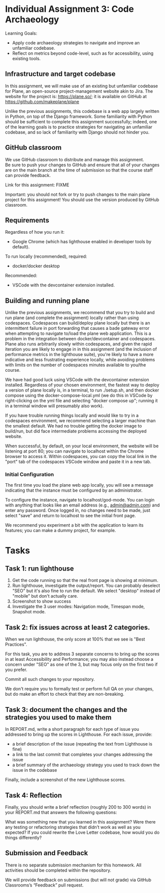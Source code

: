 # Individual Assignment 3: Code Archaeology 

Learning Goals:
* Apply code archaeology strategies to navigate and improve an unfamiliar codebase.
* Reflect on metrics beyond code-level, such as for accessibility, using existing tools. 

## Infrastructure and target codebase

In this assignment, we will make use of an existing but unfamiliar codebase for
Plane, an open-source project-management website akin to Jira.  The website for
the project is: https://plane.so/; it is available on GitHub at
https://github.com/makeplane/plane

Unlike the previous assignments, this codebase is a web app largely
written in Python, on top of the Django framework.  Some familiarity with Python
should be sufficient to complete this assignment successfully; indeed, one of
the learning goals is to practice strategies for navigating an unfamiliar
codebase, and so lack of familiarity with Django should not hinder you.  

## GitHub classroom

We use GitHub classroom to distribute and manage this assignment.  
Be sure to push your changes to GitHub and ensure that all of your changes are
on the main branch at the time of submission so that the course staff can
provide feedback.

Link for this assignment: FIXME

Important: you should not fork or try to push changes to the main plane project
for this assignment! You should use the version produced by GitHub classroom. 

## Requirements

Regardless of how you run it:
* Google Chrome (which has lighthouse enabled in developer tools by default).

To run locally (recommended), required:
* docker/docker desktop

Recommended: 
* VSCode with the devcontainer extension installed.

## Building and running plane

Unlike the previous assignments, we recommend that you try to build and run
plane (and complete the assignment) locally rather than using codespaces.
Codespaces can build/deploy plane locally but there is an intermittent failure
in port forwarding that causes a bade gateway error when attempting to navigate
to/load the plane web application.  This is a problem in the integration between
docker/devcontainer and codespaces.  Plane also runs arbitrarily slowly within
codespaces, and given the rapid iteration you are likely to engage in in this
assignment (and the inclusion of performance metrics in the lighthouse suite),
you're likely to have a more indicative and less frustrating experience locally,
while avoiding problems with limits on the number of codespaces minutes
available to you/the course. 

We have had good luck using VSCode with the devcontainer extension installed.
Regardless of your chosen environment, the fastest way to deploy a version of
plane locally is, in a terminal, to run ./setup.sh, and then docker compose
using the docker-compose-local.yml (we do this in VSCode by right-clicking on
the yml file and selecting "docker compose up"; running it in a terminal window
will presumably also work).

If you have trouble running things locally and would like to try in a codespaces
environment, we recommend selecting a larger machine than the smallest default.
We had no trouble getting the docker image to build/run, but did face
intermediate problems accessing the deployed website. 

When successful, by default, on your local environment, the website will be
listening at port 80; you can navigate to localhost within the Chrome browser to
access it.  Within codespaces, you can copy the local link in the "port" tab of
the codespaces VSCode window and paste it in a new tab.  

### Initial Configuration

The first time you load the plane web app locally, you will see a message
indicating that the instance must be configured by an administrator.

To configure the instance, navigate to localhost/god-mode.  You can login with
anything that looks like an email address (e.g., admin@admin.com) and enter any
password.  Once logged in, no changes need to be made, just select "save" and
return to localhost to see the initial front page.

We recommend you experiment a bit with the application to learn its features;
you can make a dummy project, for example.

# Tasks

## Task 1: run lighthouse

1. Get the code running so that the real front page is showing at minimum.
2. Run lighthouse, investigate the output/report.  You can probably deselect
   "SEO" but it's also fine to run the default.  We select "desktop" instead of
   "mobile" but don't actually care. 
3. Screenshot to show success
4. Investigate the 3 user modes: Navigation mode, Timespan mode, Snapshot mode. 

## Task 2: fix issues across at least 2 categories. 

When we run lighthouse, the only score at 100% that we see is "Best Practices".

For this task, you are to address 3 separate concerns to bring up the
scores in at least Accessibility and Performance; you may also instead choose a
concern under "SEO" as one of the 3, but may focus only on the first two if you
prefer.

Commit all such changes to your repository.

We don't require you to formally test or perform full QA on your changes, but do
make an effort to check that they are non-breaking.

## Task 3: document the changes and the strategies you used to make them

In REPORT.md, write a short paragraph for each type of issue you addressed to
bring up the scores in Lighthouse.  For each issue, provide:

* a brief description of the issue (repeating the text from Lighthouse is fine)
* a link to the last commit that completes your changes addressing the issue
* a brief summary of the archaeology strategy you used to track down the issue in the
  codebase 

Finally, include a screenshot of the new Lighthouse scores.

## Task 4: Reflection

Finally, you should write a brief reflection (roughly 200 to 300 words) in your
REPORT.md that answers the following questions:



What was something new that you learned in this assignment?
Were there any testing or refactoring strategies that didn’t work as well as you expected?
If you could rewrite the Love Letter codebase, how would you do things differently?

## Submission and Feedback
There is no separate submission mechanism for this homework. All activities
should be completed within the repository. 

We will provide feedback on submissions (but will not grade) via GitHub
Classrooms’s “Feedback” pull request.




